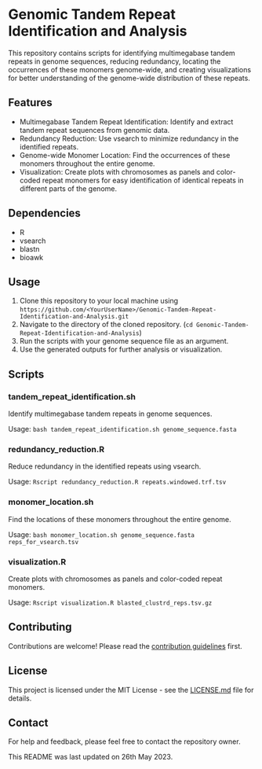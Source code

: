 # Genomic Tandem Repeat Identification and Analysis

This repository contains scripts for identifying multimegabase tandem repeats in genome sequences, reducing redundancy, locating the occurrences of these monomers genome-wide, and creating visualizations for better understanding of the genome-wide distribution of these repeats.

## Features

- Multimegabase Tandem Repeat Identification: Identify and extract tandem repeat sequences from genomic data.
- Redundancy Reduction: Use vsearch to minimize redundancy in the identified repeats.
- Genome-wide Monomer Location: Find the occurrences of these monomers throughout the entire genome.
- Visualization: Create plots with chromosomes as panels and color-coded repeat monomers for easy identification of identical repeats in different parts of the genome.

## Dependencies

- R
- vsearch
- blastn
- bioawk

## Usage

1. Clone this repository to your local machine using `https://github.com/<YourUserName>/Genomic-Tandem-Repeat-Identification-and-Analysis.git`
2. Navigate to the directory of the cloned repository. (`cd Genomic-Tandem-Repeat-Identification-and-Analysis`)
3. Run the scripts with your genome sequence file as an argument.
4. Use the generated outputs for further analysis or visualization.

## Scripts

### tandem_repeat_identification.sh

Identify multimegabase tandem repeats in genome sequences.

Usage: `bash tandem_repeat_identification.sh genome_sequence.fasta`

### redundancy_reduction.R

Reduce redundancy in the identified repeats using vsearch.

Usage: `Rscript redundancy_reduction.R repeats.windowed.trf.tsv`

### monomer_location.sh

Find the locations of these monomers throughout the entire genome.

Usage: `bash monomer_location.sh genome_sequence.fasta reps_for_vsearch.tsv`

### visualization.R

Create plots with chromosomes as panels and color-coded repeat monomers.

Usage: `Rscript visualization.R blasted_clustrd_reps.tsv.gz`

## Contributing

Contributions are welcome! Please read the [contribution guidelines](CONTRIBUTING.md) first.

## License

This project is licensed under the MIT License - see the [LICENSE.md](LICENSE.md) file for details.

## Contact

For help and feedback, please feel free to contact the repository owner.

This README was last updated on 26th May 2023.
